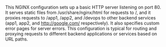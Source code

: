  This NGINX configuration sets up a basic HTTP server listening on port 80. It serves static files from /usr/share/nginx/html for requests to /, and it proxies requests to /app1, /app2, and /devops to other backend services (app1, app2, and http://google.com/ respectively). It also specifies custom error pages for server errors. This configuration is typical for routing and proxying requests to different backend applications or services based on URL paths.